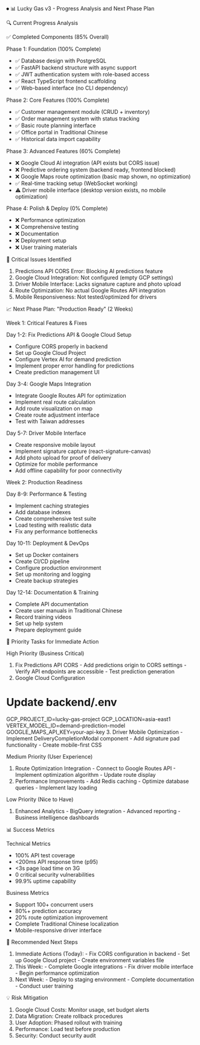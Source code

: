 ⏺ 📊 Lucky Gas v3 - Progress Analysis and Next Phase Plan

  🔍 Current Progress Analysis

  ✅ Completed Components (85% Overall)

  Phase 1: Foundation (100% Complete)

  - ✅ Database design with PostgreSQL
  - ✅ FastAPI backend structure with async support
  - ✅ JWT authentication system with role-based access
  - ✅ React TypeScript frontend scaffolding
  - ✅ Web-based interface (no CLI dependency)

  Phase 2: Core Features (100% Complete)

  - ✅ Customer management module (CRUD + inventory)
  - ✅ Order management system with status tracking
  - ✅ Basic route planning interface
  - ✅ Office portal in Traditional Chinese
  - ✅ Historical data import capability

  Phase 3: Advanced Features (60% Complete)

  - ❌ Google Cloud AI integration (API exists but CORS issue)
  - ❌ Predictive ordering system (backend ready, frontend blocked)
  - ❌ Google Maps route optimization (basic map shown, no optimization)
  - ✅ Real-time tracking setup (WebSocket working)
  - ⚠️ Driver mobile interface (desktop version exists, no mobile optimization)

  Phase 4: Polish & Deploy (0% Complete)

  - ❌ Performance optimization
  - ❌ Comprehensive testing
  - ❌ Documentation
  - ❌ Deployment setup
  - ❌ User training materials

  🔴 Critical Issues Identified

  1. Predictions API CORS Error: Blocking AI predictions feature
  2. Google Cloud Integration: Not configured (empty GCP settings)
  3. Driver Mobile Interface: Lacks signature capture and photo upload
  4. Route Optimization: No actual Google Routes API integration
  5. Mobile Responsiveness: Not tested/optimized for drivers

  📈 Next Phase Plan: "Production Ready" (2 Weeks)

  Week 1: Critical Features & Fixes

  Day 1-2: Fix Predictions API & Google Cloud Setup

  - Configure CORS properly in backend
  - Set up Google Cloud Project
  - Configure Vertex AI for demand prediction
  - Implement proper error handling for predictions
  - Create prediction management UI

  Day 3-4: Google Maps Integration

  - Integrate Google Routes API for optimization
  - Implement real route calculation
  - Add route visualization on map
  - Create route adjustment interface
  - Test with Taiwan addresses

  Day 5-7: Driver Mobile Interface

  - Create responsive mobile layout
  - Implement signature capture (react-signature-canvas)
  - Add photo upload for proof of delivery
  - Optimize for mobile performance
  - Add offline capability for poor connectivity

  Week 2: Production Readiness

  Day 8-9: Performance & Testing

  - Implement caching strategies
  - Add database indexes
  - Create comprehensive test suite
  - Load testing with realistic data
  - Fix any performance bottlenecks

  Day 10-11: Deployment & DevOps

  - Set up Docker containers
  - Create CI/CD pipeline
  - Configure production environment
  - Set up monitoring and logging
  - Create backup strategies

  Day 12-14: Documentation & Training

  - Complete API documentation
  - Create user manuals in Traditional Chinese
  - Record training videos
  - Set up help system
  - Prepare deployment guide

  🎯 Priority Tasks for Immediate Action

  High Priority (Business Critical)

  1. Fix Predictions API CORS
    - Add predictions origin to CORS settings
    - Verify API endpoints are accessible
    - Test prediction generation
  2. Google Cloud Configuration
  # Update backend/.env
  GCP_PROJECT_ID=lucky-gas-project
  GCP_LOCATION=asia-east1
  VERTEX_MODEL_ID=demand-prediction-model
  GOOGLE_MAPS_API_KEY=your-api-key
  3. Driver Mobile Optimization
    - Implement DeliveryCompletionModal component
    - Add signature pad functionality
    - Create mobile-first CSS

  Medium Priority (User Experience)

  1. Route Optimization Integration
    - Connect to Google Routes API
    - Implement optimization algorithm
    - Update route display
  2. Performance Improvements
    - Add Redis caching
    - Optimize database queries
    - Implement lazy loading

  Low Priority (Nice to Have)

  1. Enhanced Analytics
    - BigQuery integration
    - Advanced reporting
    - Business intelligence dashboards

  📊 Success Metrics

  Technical Metrics

  - 100% API test coverage
  - <200ms API response time (p95)
  - <3s page load time on 3G
  - 0 critical security vulnerabilities
  - 99.9% uptime capability

  Business Metrics

  - Support 100+ concurrent users
  - 80%+ prediction accuracy
  - 20% route optimization improvement
  - Complete Traditional Chinese localization
  - Mobile-responsive driver interface

  🚀 Recommended Next Steps

  1. Immediate Actions (Today):
    - Fix CORS configuration in backend
    - Set up Google Cloud project
    - Create environment variables file
  2. This Week:
    - Complete Google integrations
    - Fix driver mobile interface
    - Begin performance optimization
  3. Next Week:
    - Deploy to staging environment
    - Complete documentation
    - Conduct user training

  💡 Risk Mitigation

  1. Google Cloud Costs: Monitor usage, set budget alerts
  2. Data Migration: Create rollback procedures
  3. User Adoption: Phased rollout with training
  4. Performance: Load test before production
  5. Security: Conduct security audit